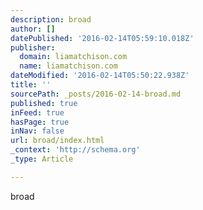 ```yaml
---
description: broad
author: []
datePublished: '2016-02-14T05:59:10.018Z'
publisher:
  domain: liamatchison.com
  name: liamatchison.com
dateModified: '2016-02-14T05:50:22.938Z'
title: ''
sourcePath: _posts/2016-02-14-broad.md
published: true
inFeed: true
hasPage: true
inNav: false
url: broad/index.html
_context: 'http://schema.org'
_type: Article

---
```

broad